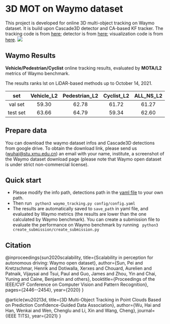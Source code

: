 # 3D MOT on Waymo dataset
This project is developed for online 3D multi-object tracking on Waymo dataset. It is build upon Cascade3D
 detector and CA-based KF tracker. The tracking code
 is from [here](https://github.com/hailanyi/3D-Multi-Object-Tracker); detector is from [here](https://github.com/hailanyi/Cascade3D); visualization code is from
[here](https://github.com/hailanyi/3D-Detection-Tracking-Viewer).
![](./doc/demo.gif)

## Waymo Results
**Vehicle/Pedestrian/Cyclist** online tracking results, evaluated by **MOTA/L2** metrics of Waymo benchmark. 

The results ranks lst on LiDAR-based methods up to October 14, 2021.

|set|Vehicle_L2|Pedestrian_L2|Cyclist_L2| ALL_NS_L2 |
|:---:|:---:|:---:|:---:|:---:|
|val set|59.30|62.78|61.72|61.27|
|test set|63.66|64.79|59.34|62.60|
 
## Prepare data 
You can download the waymo dataset infos and Cascade3D detections from google drive.
 To obtain the download link, please send us (wuhai@stu.xmu.edu.cn) an email  with your name, institute, a screenshot of the Waymo dataset download page 
(please note that Waymo open dataset is under strict non-commercial license).

## Quick start
* Please modify the info path, detections path in the [yaml file](./config/config.yaml) 
to your own path.
* Then run ``` python3 waymo_tracking.py config/config.yaml``` 
* The results are automatically saved to ```save_path``` in yaml file, and 
evaluated by Waymo metrics (the results are lower than the one calculated by Waymo benchmark).
You can create a submission file to evaluate the performance on Waymo benchmark by running ``` python3 create_submission/create_submission.py```

## Citation
@inproceedings{sun2020scalability, 
title={Scalability in perception for autonomous driving: Waymo open dataset}, 
author={Sun, Pei and Kretzschmar, Henrik and Dotiwalla, Xerxes and Chouard, Aurelien and Patnaik, Vijaysai and Tsui, Paul and Guo, James and Zhou, Yin and Chai, Yuning and Caine, Benjamin and others}, 
booktitle={Proceedings of the IEEE/CVF Conference on Computer Vision and Pattern Recognition},
 pages={2446--2454}, year={2020} }
 
@article{wu20213d,
title={3D Multi-Object Tracking in Point Clouds
Based on Prediction Confidence-Guided Data
Association},
author={Wu, Hai and Han, Wenkai and Wen, Chenglu
and Li, Xin and Wang, Cheng},
journal={IEEE TITS},
year={2021}
}

